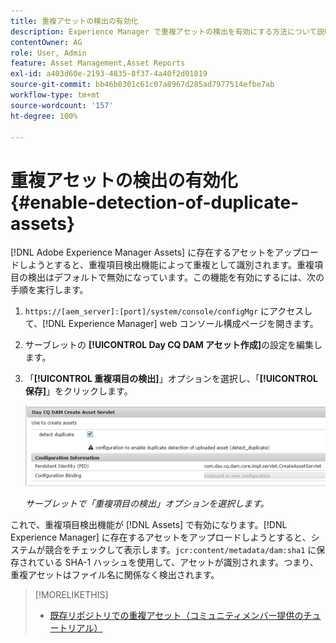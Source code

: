 ```yaml
---
title: 重複アセットの検出の有効化
description: Experience Manager で重複アセットの検出を有効にする方法について説明します。
contentOwner: AG
role: User, Admin
feature: Asset Management,Asset Reports
exl-id: a403d60e-2193-4835-8f37-4a40f2d01819
source-git-commit: bb46b0301c61c07a8967d285ad7977514efbe7ab
workflow-type: tm+mt
source-wordcount: '157'
ht-degree: 100%

---
```


# 重複アセットの検出の有効化 {#enable-detection-of-duplicate-assets}

[!DNL Adobe Experience Manager Assets] に存在するアセットをアップロードしようとすると、重複項目検出機能によって重複として識別されます。重複項目の検出はデフォルトで無効になっています。この機能を有効にするには、次の手順を実行します。

1. `https://[aem_server]:[port]/system/console/configMgr` にアクセスして、[!DNL Experience Manager] web コンソール構成ページを開きます。
1. サーブレットの **[!UICONTROL Day CQ DAM アセット作成]**&#x200B;の設定を編集します。
1. 「**[!UICONTROL 重複項目の検出]**」オプションを選択し、「**[!UICONTROL 保存]**」をクリックします。

   ![サーブレットで「重複項目の検出」オプションを選択](assets/chlimage_1-377.png)

   *サーブレットで「重複項目の検出」オプションを選択します。*

これで、重複項目検出機能が [!DNL Assets] で有効になります。[!DNL Experience Manager] に存在するアセットをアップロードしようとすると、システムが競合をチェックして表示します。`jcr:content/metadata/dam:sha1` に保存されている SHA-1 ハッシュを使用して、アセットが識別されます。つまり、重複アセットはファイル名に関係なく検出されます。

>[!MORELIKETHIS]
>
>* [既存リポジトリでの重複アセット（コミュニティメンバー提供のチュートリアル）](https://experience-aem.blogspot.com/2019/06/aem-65-find-duplicate-assets-binaries-in-existing-repository.html)

